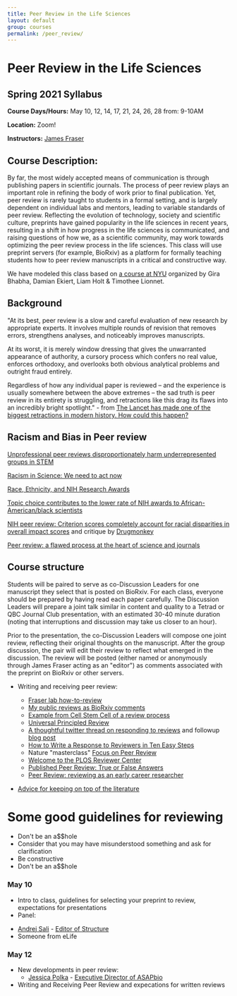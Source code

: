 ```yaml
---
title: Peer Review in the Life Sciences
layout: default
group: courses
permalink: /peer_review/
---
```


# Peer Review in the Life Sciences

## Spring 2021 Syllabus

**Course Days/Hours:** May 10, 12, 14, 17, 21, 24, 26, 28 from: 9-10AM

**Location:** Zoom!

**Instructors:** [James Fraser](mailto:jfraser@fraserlab.com)

## Course Description:

By far, the most widely accepted means of communication is through publishing papers in scientific journals. The process of peer review plays an important role in refining the body of work prior to final publication. Yet, peer review is rarely taught to students in a formal setting, and is largely dependent on individual labs and mentors, leading to variable standards of peer review. Reflecting the evolution of technology, society and scientific culture, preprints have gained popularity in the life sciences in recent years, resulting in a shift in how progress in the life sciences is communicated, and raising questions of how we, as a scientific community, may work towards optimizing the peer review process in the life sciences. This class will use preprint servers (for example, BioRxiv) as a platform for formally teaching students how to peer review manuscripts in a critical and constructive way.

We have modeled this class based on [a course at NYU](http://bhabhaekiertlab.org/teaching) organized by Gira Bhabha, Damian Ekiert, Liam Holt & Timothee Lionnet.

## Background

"At its best, peer review is a slow and careful evaluation of new research by appropriate experts. It involves multiple rounds of revision that removes errors, strengthens analyses, and noticeably improves manuscripts.

At its worst, it is merely window dressing that gives the unwarranted appearance of authority, a cursory process which confers no real value, enforces orthodoxy, and overlooks both obvious analytical problems and outright fraud entirely.

Regardless of how any individual paper is reviewed – and the experience is usually somewhere between the above extremes – the sad truth is peer review in its entirety is struggling, and retractions like this drag its flaws into an incredibly bright spotlight." - from [The Lancet has made one of the biggest retractions in modern history. How could this happen?
](https://www.theguardian.com/commentisfree/2020/jun/05/lancet-had-to-do-one-of-the-biggest-retractions-in-modern-history-how-could-this-happen)


## Racism and Bias in Peer review
[Unprofessional peer reviews disproportionately harm underrepresented groups in STEM](https://peerj.com/articles/8247/)

[Racism in Science: We need to act now](https://elifesciences.org/articles/59636)

[Race, Ethnicity, and NIH Research Awards](https://science.sciencemag.org/content/333/6045/1015)

[Topic choice contributes to the lower rate of NIH awards to African-American/black scientists](https://advances.sciencemag.org/content/5/10/eaaw7238)

[NIH peer review: Criterion scores completely account for racial disparities in overall impact scores](https://advances.sciencemag.org/content/6/23/eaaz4868) and critique by [Drugmonkey](https://twitter.com/drugmonkeyblog/status/1268647041007104001)

[Peer review: a flawed process at the heart of science and journals](https://www.ncbi.nlm.nih.gov/pmc/articles/PMC1420798)

## Course structure

Students will be paired to serve as co-Discussion Leaders for one manuscript they select that is posted on BioRxiv.  For each class, everyone should be prepared by having read each paper carefully. The Discussion Leaders will prepare a joint talk similar in content and quality to a Tetrad or QBC Journal Club presentation, with an estimated 30-40 minute duration (noting that interruptions and discussion may take us closer to an hour). 

Prior to the presentation, the co-Discussion Leaders will compose one joint review, reflecting their original thoughts on the manuscript. After the group discussion, the pair will edit their review to reflect what emerged in the discussion. The review will be posted (either named or anonymously through James Fraser acting as an "editor") as comments associated with the preprint on BioRxiv or other servers.

- Writing and receiving peer review:
    - [Fraser lab how-to-review](/peer_review/how_to)
    - [My public reviews as BioRxiv comments](https://disqus.com/by/fraserlab/comments/)
    - [Example from Cell Stem Cell of a review process](http://cdn.fraserlab.com/courses/peer_review_2020/2019_saxe.pdf)
    - [Universal Principled Review](http://cdn.fraserlab.com/courses/peer_review_2020/2019_krummel.pdf)
    - [A thoughtful twitter thread on responding to reviews](https://twitter.com/dsquintana/status/1119956899447889920?s=20) and followup [blog post](https://www.dsquintana.com/post/23_apr_2019_peer-review/)
    - [How to Write a Response to Reviewers in Ten Easy Steps](https://telliamedrevisited.wordpress.com/2020/07/15/how-to-write-a-response-to-reviewers-in-ten-easy-steps/)
	- Nature "masterclass" [Focus on Peer Review](https://masterclasses.nature.com/focus-on-peer-review-online-course/16605550)
	- [Welcome to the PLOS Reviewer Center](https://plos.org/resources/for-reviewers/?utm_medium=ad&utm_source=twitter&utm_campaign=reviewercenter) 
	- [Published Peer Review: True or False Answers](https://elifesciences.org/articles/12708)
  - [Peer Review: reviewing as an early career researcher](https://www.blopig.com/blog/2021/03/peer-review-reviewing-as-an-early-career-researcher/)

- [Advice for keeping on top of the literature](https://fraserlab.com/2013/09/28/The-Fraser-Lab-method-of-following-the-scientific-literature/)

# Some good guidelines for reviewing

- Don't be an a$$hole
- Consider that you may have misunderstood something and ask for clarification
- Be constructive
- Don't be an a$$hole

### May 10
- Intro to class, guidelines for selecting your preprint to review, expectations for presentations
- Panel:
<!--   - [Michael Eisen](http://eisenlab.org/) - [Editor in Chief of eLife](https://elifesciences.org/about/people) -->
  - [Andrej Sali](https://salilab.org/) - [Editor of Structure](https://www.cell.com/structure/editors)
  - Someone from eLife


### May 12
- New developments in peer review:
  - [Jessica Polka](https://en.wikipedia.org/wiki/Jessica_Polka) - [Executive Director of ASAPbio](https://asapbio.org/dt_team/jessica-polka)
- Writing and Receiving Peer Review and expecations for written reviews

